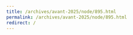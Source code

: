 ```yaml
---
title: /archives/avant-2025/node/895.html
permalink: /archives/avant-2025/node/895.html
redirect: /
---
```

